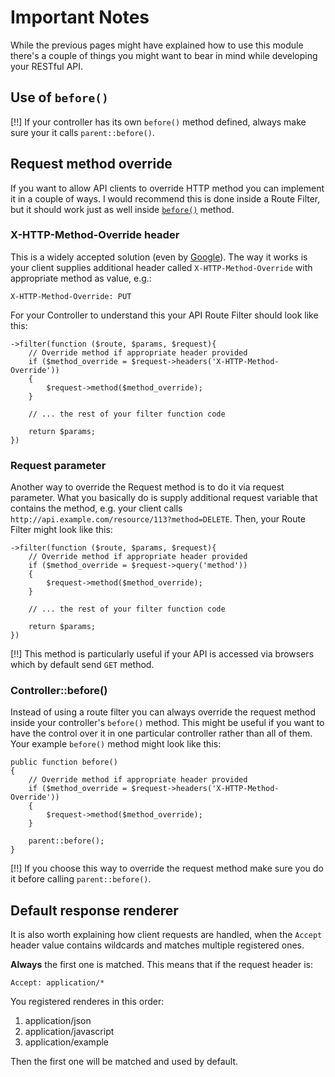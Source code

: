 # Important Notes

While the previous pages might have explained how to use this module there's a
couple of things you might want to bear in mind while developing your RESTful
API.

## Use of `before()`

[!!] If your controller has its own `before()` method defined, always make sure
your it calls `parent::before()`.

## Request method override

If you want to allow API clients to override HTTP method you can implement it in
a couple of ways. I would recommend this is done inside a Route Filter, but it
should work just as well inside [`before()`](#controllerbefore) method.

### X-HTTP-Method-Override header

This is a widely accepted solution (even by [Google](https://developers.google.com/gdata/docs/2.0/basics#DeletingEntry)).
The way it works is your client supplies additional header called
`X-HTTP-Method-Override` with appropriate method as value, e.g.:

    X-HTTP-Method-Override: PUT

For your Controller to understand this your API Route Filter should look like
this:

    ->filter(function ($route, $params, $request){
        // Override method if appropriate header provided
        if ($method_override = $request->headers('X-HTTP-Method-Override'))
        {
            $request->method($method_override);
        }

        // ... the rest of your filter function code

        return $params;
    })


### Request parameter

Another way to override the Request method is to do it via request parameter.
What you basically do is supply additional request variable that contains the
method, e.g. your client calls `http://api.example.com/resource/113?method=DELETE`.
Then, your Route Filter might look like this:

    ->filter(function ($route, $params, $request){
        // Override method if appropriate header provided
        if ($method_override = $request->query('method'))
        {
            $request->method($method_override);
        }

        // ... the rest of your filter function code

        return $params;
    })


[!!] This method is particularly useful if your API is accessed via browsers which
by default send `GET` method.


### Controller::before()

Instead of using a route filter you can always override the request method
inside your controller's `before()` method. This might be useful if you want to
have the control over it in one particular controller rather than all of them.
Your example `before()` method might look like this:

    public function before()
    {
        // Override method if appropriate header provided
        if ($method_override = $request->headers('X-HTTP-Method-Override'))
        {
            $request->method($method_override);
        }

        parent::before();
    }

[!!] If you choose this way to override the request method make sure you do it
before calling `parent::before()`.


## Default response renderer

It is also worth explaining how client requests are handled, when the `Accept`
header value contains wildcards and matches multiple registered ones.

**Always** the first one is matched. This means that if the request header is:

    Accept: application/*

You registered renderes in this order:

1. application/json
2. application/javascript
3. application/example

Then the first one will be matched and used by default.
